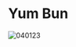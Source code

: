 # Yum Bun
![040123](https://user-images.githubusercontent.com/50277379/140748739-c469e426-7182-45c6-9300-ea44f4942b8b.jpg)

